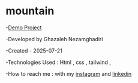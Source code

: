 # mountain

-[Demo Project](https://ghazalehnezamghadiri.github.io/mountain/index4.html)

-Developed by Ghazaleh Nezamghadiri

-Created - 2025-07-21

-Technologies Used : Html , css , tailwind  , 

-How to reach me : with my [instagram](https://www.instagram.com/ghazale.ghadiri/?hl=en) and  [linkedin](https://www.linkedin.com/in/ghazaleh-nezamghadiri-06b626302/)
